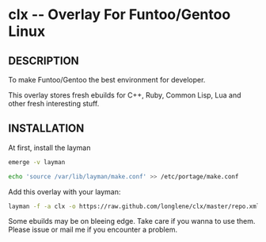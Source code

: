 clx -- Overlay For Funtoo/Gentoo Linux
==============================================

## DESCRIPTION

To make Funtoo/Gentoo the best environment for developer.

This overlay stores fresh ebuilds for C++, Ruby, Common Lisp, Lua and other fresh interesting stuff.


## INSTALLATION

At first, install the layman
```bash
emerge -v layman
```

```bash
echo 'source /var/lib/layman/make.conf' >> /etc/portage/make.conf
```

Add this overlay with your layman: 

```bash
layman -f -a clx -o https://raw.github.com/longlene/clx/master/repo.xml
```

Some ebuilds may be on bleeing edge. Take care if you wanna to use them.
Please issue or mail me if you encounter a problem.

